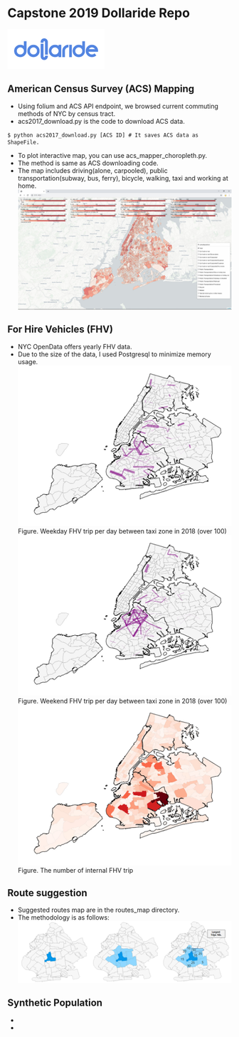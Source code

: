 # Capstone 2019 Dollaride Repo
![dollaride](./imgs/dollaride.png)
## American Census Survey (ACS) Mapping
- Using folium and ACS API endpoint, we browsed current commuting methods of NYC by census tract.
- acs2017_download.py is the code to download ACS data.
```
$ python acs2017_download.py [ACS ID] # It saves ACS data as ShapeFile.
```
- To plot interactive map, you can use acs_mapper_choropleth.py.
- The method is same as ACS downloading code.
- The map includes driving(alone, carpooled), public transportation(subway, bus, ferry), bicycle, walking, taxi and working at home.
![acs](./imgs/0_acs.jpg)

## For Hire Vehicles (FHV)
- NYC OpenData offers yearly FHV data.
- Due to the size of the data, I used Postgresql to minimize memory usage.
![fhv1](./imgs/1_week.jpg)
Figure. Weekday FHV trip per day between taxi zone in 2018 (over 100)
![fhv2](./imgs/2_weekend.jpg)
Figure. Weekend FHV trip per day between taxi zone in 2018 (over 100)
![fhv3](./imgs/3_thematic.jpg)
Figure. The number of internal FHV trip

## Route suggestion
- Suggested routes map are in the routes_map directory.
- The methodology is as follows:
![mk_route](./imgs/mk_route.png)

## Synthetic Population
- 
-
